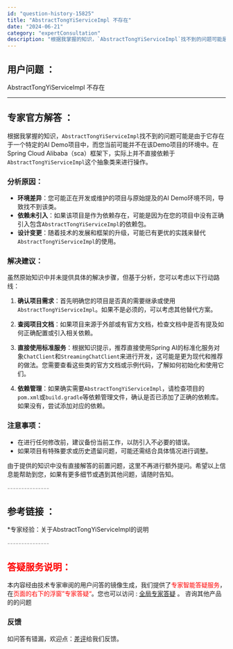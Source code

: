 ```yaml
---
id: "question-history-15825"
title: "AbstractTongYiServiceImpl 不存在"
date: "2024-06-21"
category: "expertConsultation"
description: "根据我掌握的知识，`AbstractTongYiServiceImpl`找不到的问题可能是由于它存在于一个特定的AI Demo项目中，而您当前可能并不在该Demo项目的环境中。在Spring Cloud Alibaba（sca）框架下，实际上并不直接依赖于`AbstractTongYiService"
---
```


## 用户问题 ： 
 AbstractTongYiServiceImpl 不存在  

---------------
## 专家官方解答 ：

根据我掌握的知识，`AbstractTongYiServiceImpl`找不到的问题可能是由于它存在于一个特定的AI Demo项目中，而您当前可能并不在该Demo项目的环境中。在Spring Cloud Alibaba（sca）框架下，实际上并不直接依赖于`AbstractTongYiServiceImpl`这个抽象类来进行操作。

### 分析原因：
- **环境差异**：您可能正在开发或维护的项目与原始提及的AI Demo环境不同，导致找不到该类。
- **依赖未引入**：如果该项目是作为依赖存在，可能是因为在您的项目中没有正确引入包含`AbstractTongYiServiceImpl`的依赖包。
- **设计变更**：随着技术的发展和框架的升级，可能已有更优的实践来替代`AbstractTongYiServiceImpl`的使用。

### 解决建议：
虽然原始知识中并未提供具体的解决步骤，但基于分析，您可以考虑以下行动路线：

1. **确认项目需求**：首先明确您的项目是否真的需要继承或使用`AbstractTongYiServiceImpl`。如果不是必须的，可以考虑其他替代方案。
   
2. **查阅项目文档**：如果项目来源于外部或有官方文档，检查文档中是否有提及如何正确配置或引入相关依赖。

3. **直接使用标准服务**：根据知识提示，推荐直接使用Spring AI的标准化服务对象`ChatClient`和`StreamingChatClient`来进行开发，这可能是更为现代和推荐的做法。您需要查看这些类的官方文档或示例代码，了解如何初始化和使用它们。

4. **依赖管理**：如果确实需要`AbstractTongYiServiceImpl`，请检查项目的`pom.xml`或`build.gradle`等依赖管理文件，确认是否已添加了正确的依赖库。如果没有，尝试添加对应的依赖。

### 注意事项：
- 在进行任何修改前，建议备份当前工作，以防引入不必要的错误。
- 如果项目有特殊要求或历史遗留问题，可能还需结合具体情况进行调整。

由于提供的知识中没有直接解答的前置问题，这里不再进行额外提问。希望以上信息能帮助到您，如果有更多细节或遇到其他问题，请随时告知。


<font color="#949494">---------------</font> 


## 参考链接 ：

*专家经验：关于AbstractTongYiServiceImpl的说明 


 <font color="#949494">---------------</font> 
 


## <font color="#FF0000">答疑服务说明：</font> 

本内容经由技术专家审阅的用户问答的镜像生成，我们提供了<font color="#FF0000">专家智能答疑服务</font>，在<font color="#FF0000">页面的右下的浮窗”专家答疑“</font>。您也可以访问 : [全局专家答疑](https://answer.opensource.alibaba.com/docs/intro) 。 咨询其他产品的的问题

### 反馈
如问答有错漏，欢迎点：[差评](https://ai.nacos.io/user/feedbackByEnhancerGradePOJOID?enhancerGradePOJOId=15844)给我们反馈。

